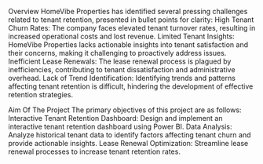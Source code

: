 Overview
HomeVibe Properties has identified several pressing challenges related to tenant retention, presented in bullet points for clarity:
 High Tenant Churn Rates: The company faces elevated tenant turnover rates, resulting in increased operational costs and lost revenue. 
 Limited Tenant Insights: HomeVibe Properties lacks actionable insights into tenant satisfaction and their concerns, making it challenging to proactively address issues. 
 Inefficient Lease Renewals: The lease renewal process is plagued by inefficiencies, contributing to tenant dissatisfaction and administrative overhead. 
 Lack of Trend Identification: Identifying trends and patterns affecting tenant retention is difficult, hindering the development of effective retention strategies. 

 Aim Of The Project
The primary objectives of this project are as follows:
 Interactive Tenant Retention Dashboard: Design and implement an interactive tenant retention dashboard using Power BI. 
 Data Analysis: Analyze historical tenant data to identify factors affecting tenant churn and provide actionable insights. 
 Lease Renewal Optimization: Streamline lease renewal processes to increase tenant retention rates.
